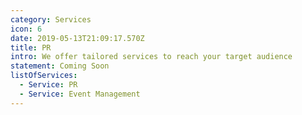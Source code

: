 ```yaml
---
category: Services
icon: 6
date: 2019-05-13T21:09:17.570Z
title: PR
intro: We offer tailored services to reach your target audience
statement: Coming Soon
listOfServices:
  - Service: PR
  - Service: Event Management
---
```

